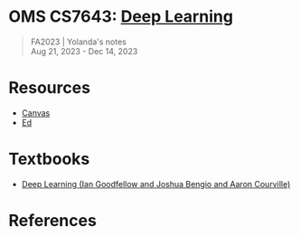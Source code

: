 # OMS CS7643: [Deep Learning](https://omscs.gatech.edu/cs-7643-deep-learning)
> FA2023 | Yolanda's notes <br>
> Aug 21, 2023 - Dec 14, 2023

# Resources
- [Canvas](https://gatech.instructure.com/courses/346568)
- [Ed](https://edstem.org/us/courses/41219/discussion/)

# Textbooks
- [Deep Learning (Ian Goodfellow and Joshua Bengio and Aaron Courville)](https://www.deeplearningbook.org/)

# References
